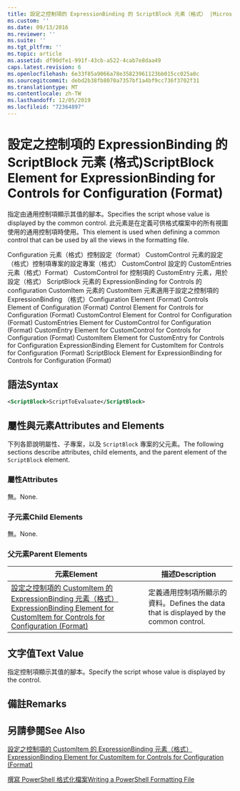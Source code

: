 ```yaml
---
title: 設定之控制項的 ExpressionBinding 的 ScriptBlock 元素（格式） |Microsoft Docs
ms.custom: ''
ms.date: 09/13/2016
ms.reviewer: ''
ms.suite: ''
ms.tgt_pltfrm: ''
ms.topic: article
ms.assetid: df90dfe1-991f-43cb-a522-4cab7e8daa49
caps.latest.revision: 6
ms.openlocfilehash: 6e33f85a9066a78e35823961123bb015cc025a0c
ms.sourcegitcommit: debd2b38fb8070a7357bf1a4bf9cc736f3702f31
ms.translationtype: MT
ms.contentlocale: zh-TW
ms.lasthandoff: 12/05/2019
ms.locfileid: "72364897"
---
```

# <a name="scriptblock-element-for-expressionbinding-for-controls-for-configuration-format"></a><span data-ttu-id="daf93-102">設定之控制項的 ExpressionBinding 的 ScriptBlock 元素 (格式)</span><span class="sxs-lookup"><span data-stu-id="daf93-102">ScriptBlock Element for ExpressionBinding for Controls for Configuration (Format)</span></span>

<span data-ttu-id="daf93-103">指定由通用控制項顯示其值的腳本。</span><span class="sxs-lookup"><span data-stu-id="daf93-103">Specifies the script whose value is displayed by the common control.</span></span> <span data-ttu-id="daf93-104">此元素是在定義可供格式檔案中的所有視圖使用的通用控制項時使用。</span><span class="sxs-lookup"><span data-stu-id="daf93-104">This element is used when defining a common control that can be used by all the views in the formatting file.</span></span>

<span data-ttu-id="daf93-105">Configuration 元素（格式）控制設定（format） CustomControl 元素的設定（格式）控制項專案的設定專案（格式） CustomControl 設定的 CustomEntries 元素（格式）Format） CustomControl for 控制項的 CustomEntry 元素，用於設定（格式） ScriptBlock 元素的 ExpressionBinding for Controls 的 configuration CustomItem 元素的 CustomItem 元素適用于設定之控制項的 ExpressionBinding （格式）</span><span class="sxs-lookup"><span data-stu-id="daf93-105">Configuration Element (Format) Controls Element of Configuration (Format) Control Element for Controls for Configuration (Format) CustomControl Element for Control for Configuration (Format) CustomEntries Element for CustomControl for Configuration (Format) CustomEntry Element for CustomControl for Controls for Configuration (Format) CustomItem Element for CustomEntry for Controls for Configuration ExpressionBinding Element for CustomItem for Controls for Configuration (Format) ScriptBlock Element for ExpressionBinding for Controls for Configuration (Format)</span></span>

## <a name="syntax"></a><span data-ttu-id="daf93-106">語法</span><span class="sxs-lookup"><span data-stu-id="daf93-106">Syntax</span></span>

```xml
<ScriptBlock>ScriptToEvaluate</ScriptBlock>
```

## <a name="attributes-and-elements"></a><span data-ttu-id="daf93-107">屬性與元素</span><span class="sxs-lookup"><span data-stu-id="daf93-107">Attributes and Elements</span></span>

<span data-ttu-id="daf93-108">下列各節說明屬性、子專案，以及 `ScriptBlock` 專案的父元素。</span><span class="sxs-lookup"><span data-stu-id="daf93-108">The following sections describe attributes, child elements, and the parent element of the `ScriptBlock` element.</span></span>

### <a name="attributes"></a><span data-ttu-id="daf93-109">屬性</span><span class="sxs-lookup"><span data-stu-id="daf93-109">Attributes</span></span>

<span data-ttu-id="daf93-110">無。</span><span class="sxs-lookup"><span data-stu-id="daf93-110">None.</span></span>

### <a name="child-elements"></a><span data-ttu-id="daf93-111">子元素</span><span class="sxs-lookup"><span data-stu-id="daf93-111">Child Elements</span></span>

<span data-ttu-id="daf93-112">無。</span><span class="sxs-lookup"><span data-stu-id="daf93-112">None.</span></span>

### <a name="parent-elements"></a><span data-ttu-id="daf93-113">父元素</span><span class="sxs-lookup"><span data-stu-id="daf93-113">Parent Elements</span></span>

|<span data-ttu-id="daf93-114">元素</span><span class="sxs-lookup"><span data-stu-id="daf93-114">Element</span></span>|<span data-ttu-id="daf93-115">描述</span><span class="sxs-lookup"><span data-stu-id="daf93-115">Description</span></span>|
|-------------|-----------------|
|[<span data-ttu-id="daf93-116">設定之控制項的 CustomItem 的 ExpressionBinding 元素（格式）</span><span class="sxs-lookup"><span data-stu-id="daf93-116">ExpressionBinding Element for CustomItem for Controls for Configuration (Format)</span></span>](./expressionbinding-element-for-customitem-for-controls-for-configuration-format.md)|<span data-ttu-id="daf93-117">定義通用控制項所顯示的資料。</span><span class="sxs-lookup"><span data-stu-id="daf93-117">Defines the data that is displayed by the common control.</span></span>|

## <a name="text-value"></a><span data-ttu-id="daf93-118">文字值</span><span class="sxs-lookup"><span data-stu-id="daf93-118">Text Value</span></span>

<span data-ttu-id="daf93-119">指定控制項顯示其值的腳本。</span><span class="sxs-lookup"><span data-stu-id="daf93-119">Specify the script whose value is displayed by the control.</span></span>

## <a name="remarks"></a><span data-ttu-id="daf93-120">備註</span><span class="sxs-lookup"><span data-stu-id="daf93-120">Remarks</span></span>

## <a name="see-also"></a><span data-ttu-id="daf93-121">另請參閱</span><span class="sxs-lookup"><span data-stu-id="daf93-121">See Also</span></span>

[<span data-ttu-id="daf93-122">設定之控制項的 CustomItem 的 ExpressionBinding 元素（格式）</span><span class="sxs-lookup"><span data-stu-id="daf93-122">ExpressionBinding Element for CustomItem for Controls for Configuration (Format)</span></span>](./expressionbinding-element-for-customitem-for-controls-for-configuration-format.md)

[<span data-ttu-id="daf93-123">撰寫 PowerShell 格式化檔案</span><span class="sxs-lookup"><span data-stu-id="daf93-123">Writing a PowerShell Formatting File</span></span>](./writing-a-powershell-formatting-file.md)
